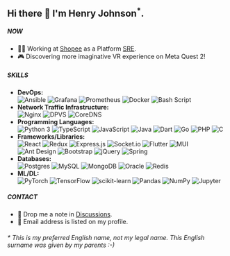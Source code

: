 ## Hi there 👋 I'm Henry Johnson<sup>*</sup>.

##### NOW

- 👨‍💻 Working at [Shopee](https://careers.shopee.sg/about/) as a Platform [SRE](https://sre.google/).
- 🎮 Discovering more imaginative VR experience on Meta Quest 2!

##### SKILLS

- **DevOps:**  
  ![Ansible](https://img.shields.io/badge/Ansible-%23EE0000.svg?logo=ansible&logoColor=white)
  ![Grafana](https://img.shields.io/badge/Grafana-%23F46800.svg?logo=grafana&logoColor=white)
  ![Prometheus](https://img.shields.io/badge/Prometheus-%23E6522C.svg?logo=prometheus&logoColor=white)
  ![Docker](https://img.shields.io/badge/Docker-%232496ED.svg?logo=Docker&logoColor=white)
  ![Bash Script](https://img.shields.io/badge/Bash_Script-%23121011.svg?logo=gnu-bash&logoColor=white)
- **Network Traffic Infrastructure:**  
  ![Nginx](https://img.shields.io/badge/Nginx-%23009639.svg?logo=Nginx&logoColor=white)
  ![DPVS](https://img.shields.io/badge/DPVS-%232ac468.svg?logo=DPVS&logoColor=white)
  ![CoreDNS](https://img.shields.io/badge/CoreDNS-%235f259f.svg?logo=CoreDNS&logoColor=white)
- **Programming Languages:**  
  ![Python 3](https://img.shields.io/badge/Python_3-%233776AB.svg?logo=python&logoColor=white)
  ![TypeScript](https://img.shields.io/badge/TypeScript-%23007ACC.svg?logo=typescript&logoColor=white)
  ![JavaScript](https://img.shields.io/badge/JavaScript-%23323330.svg?logo=javascript&logoColor=%23F7DF1E)
  ![Java](https://img.shields.io/badge/Java-%23ED8B00.svg?logo=java&logoColor=white)
  ![Dart](https://img.shields.io/badge/Dart-%230175C2.svg?logo=dart&logoColor=white)
  ![Go](https://img.shields.io/badge/Go-%2300ADD8.svg?logo=Go&logoColor=white)
  ![PHP](https://img.shields.io/badge/PHP-%23777BB4.svg?logo=php&logoColor=white)
  ![C](https://img.shields.io/badge/C-%2300599C.svg?logo=c&logoColor=white)
- **Frameworks/Libraries:**  
  ![React](https://img.shields.io/badge/React-%2320232a.svg?logo=react&logoColor=%2361DAFB)
  ![Redux](https://img.shields.io/badge/Redux-%23593d88.svg?logo=redux&logoColor=white)
  ![Express.js](https://img.shields.io/badge/Express.js-%23404d59.svg?logo=express&logoColor=white)
  ![Socket.io](https://img.shields.io/badge/Socket.io-%23010101.svg?logo=socket.io&logoColor=white)
  ![Flutter](https://img.shields.io/badge/Flutter-%2302569B.svg?logo=Flutter&logoColor=white)
  ![MUI](https://img.shields.io/badge/MUI-%23007FFF.svg?logo=MUI&logoColor=white)
  ![Ant Design](https://img.shields.io/badge/Ant_Design-%230170FE?logo=ant-design&logoColor=white)
  ![Bootstrap](https://img.shields.io/badge/Bootstrap-%237952B3.svg?logo=bootstrap&logoColor=white)
  ![jQuery](https://img.shields.io/badge/jQuery-%230769AD.svg?logo=jquery&logoColor=white)
  ![Spring](https://img.shields.io/badge/Spring-%236DB33F.svg?logo=spring&logoColor=white)
- **Databases:**  
  ![Postgres](https://img.shields.io/badge/Postgres-%23316192.svg?logo=postgresql&logoColor=white)
  ![MySQL](https://img.shields.io/badge/MySQL-%234479A1.svg?logo=mysql&logoColor=white)
  ![MongoDB](https://img.shields.io/badge/MongoDB-%234ea94b.svg?logo=mongodb&logoColor=white)
  ![Oracle](https://img.shields.io/badge/Oracle-%23F00000.svg?logo=oracle&logoColor=white)
  ![Redis](https://img.shields.io/badge/Redis-%23DC382D.svg?logo=redis&logoColor=white)
- **ML/DL:**  
  ![PyTorch](https://img.shields.io/badge/PyTorch-%23EE4C2C.svg?logo=PyTorch&logoColor=white)
  ![TensorFlow](https://img.shields.io/badge/TensorFlow-%23FF6F00.svg?logo=TensorFlow&logoColor=white)
  ![scikit-learn](https://img.shields.io/badge/scikit--learn-%233499CD.svg?logo=scikit-learn&logoColor=white)
  ![Pandas](https://img.shields.io/badge/Pandas-%23150458.svg?logo=pandas&logoColor=white)
  ![NumPy](https://img.shields.io/badge/NumPy-%23013243.svg?logo=numpy&logoColor=white)
  ![Jupyter](https://img.shields.io/badge/Jupyter-%23F37626.svg?logo=Jupyter&logoColor=white)

##### CONTACT

- 💬 Drop me a note in [Discussions](https://github.com/CrabAss/CrabAss/discussions).
- 📧 Email address is listed on my profile.

###### * This is my preferred English name, not my legal name. This English surname was given by my parents :-)
